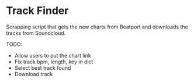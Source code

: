 # Track Finder

Scrapping script that gets the new charts from Beatport and downloads the tracks from Soundcloud.

TODO:
* Allow users to put the chart link
* Fix track bpm, length, key in dict
* Select best track found
* Download track
